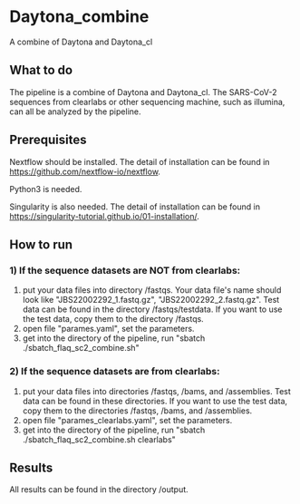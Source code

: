 # Daytona_combine
A combine of Daytona and Daytona_cl

## What to do
The pipeline is a combine of Daytona and Daytona_cl. The SARS-CoV-2 sequences from clearlabs or other sequencing machine, such as illumina, can all be analyzed by the pipeline.

## Prerequisites
Nextflow should be installed. The detail of installation can be found in https://github.com/nextflow-io/nextflow.

Python3 is needed.

Singularity is also needed. The detail of installation can be found in https://singularity-tutorial.github.io/01-installation/.


## How to run
### 1) If the sequence datasets are NOT from clearlabs: 
1. put your data files into directory /fastqs. Your data file's name should look like "JBS22002292_1.fastq.gz", "JBS22002292_2.fastq.gz". Test data can be found in the directory /fastqs/testdata. If you want to use the test data, copy them to the directory /fastqs.
2. open file "parames.yaml", set the parameters. 
3. get into the directory of the pipeline, run "sbatch ./sbatch_flaq_sc2_combine.sh"

### 2) If the sequence datasets are from clearlabs: 
1. put your data files into directories /fastqs, /bams, and /assemblies. Test data can be found in these directories. If you want to use the test data, copy them to the directories /fastqs, /bams, and /assemblies. 
2. open file "parames_clearlabs.yaml", set the parameters. 
3. get into the directory of the pipeline, run "sbatch ./sbatch_flaq_sc2_combine.sh clearlabs"

## Results
All results can be found in the directory /output.

